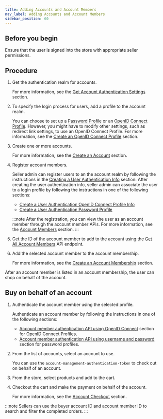 ```yaml
---
title: Adding Accounts and Account Members
nav_label: Adding Accounts and Account Members
sidebar_position: 60
---
```


## Before you begin

Ensure that the user is signed into the store with appropriate seller permissions.

## Procedure

1. Get the authentication realm for accounts.

    For more information, see the [Get Account Authentication Settings](/docs/commerce-cloud/authentication/single-sign-on/get-single-sign-on-customer-token.md) section.

1. To specify the login process for users, add a profile to the account realm.

    You can choose to set up a [Password Profile](/docs/commerce-cloud/authentication/single-sign-on/password-profiles-api/overview) or an [OpenID Connect Profile](/docs/commerce-cloud/authentication/single-sign-on/openid-connect-profiles-api/openid-connect-profiles-api-overview.md). However, you might have to modify other settings, such as redirect link settings, to use an OpenID Connect Profile. For more information, see the [Create an OpenID Connect Profile](/docs/commerce-cloud/authentication/single-sign-on/openid-connect-profiles-api/create-an-oidc-profile) section.

1. Create one or more accounts.

    For more information, see the [Create an Account](/docs/commerce-cloud/accounts/using-account-management-api/create-an-account) section.

1. Register account members.

    Seller admin can register users to an the account realm by following the instructions in the [Creating a User Authentication Info](/docs/commerce-cloud/authentication/single-sign-on/user-authentication-info-api/create-a-user-authentication-info.md) section. After creating the user authentication info, seller admin can associate the user to a login profile by following the instructions in one of the following sections:

    - [Create a User Authentication OpenID Connect Profile Info](/docs/commerce-cloud/authentication/single-sign-on/user-authentication-openid-connect-profile-api/create-a-user-authentication-oidc-profile-info)
    - [Create a User Authentication Password Profile](/docs/commerce-cloud/authentication/single-sign-on/user-authentication-password-profiles-api/create-a-user-authentication-password-profile)

    :::note
    After the registration, you can view the user as an account member through the account member APIs. For more information, see the [Account Members](/docs/commerce-cloud/accounts/using-account-members-api/overview) section.
    :::

1. Get the ID of the account member to add to the account using the [Get All Account Members](/docs/commerce-cloud/accounts/using-account-members-api/get-all-account-members) API endpoint.

1. Add the selected account member to the account membership.

    For more information, see the [Create an Account Membership](/docs/commerce-cloud/accounts/using-account-membership-api/create-an-account-membership) section.

After an account member is listed in an account membership, the user can shop on behalf of the account.

## Buy on behalf of an account

1. Authenticate the account member using the selected profile.

    Authenticate an account member by following the instructions in one of the following sections:

    - [Account member authentication API using OpenID Connect](/docs/commerce-cloud/accounts/account-management-authentication/account-management-authentication-api/openid-connect-authentication) section for OpenID Connect Profiles.
    - [Account member authentication API using username and password](/docs/commerce-cloud/accounts/account-management-authentication/account-management-authentication-api/username-password-authentication) section for password profiles.


1. From the list of accounts, select an account to use.

    You can use the `account-management-authentication-token` to check out on behalf of an account.

1. From the store, select products and add to the cart.
1. Checkout the cart and make the payment on behalf of the account.

    For more information, see the [Account Checkout](/docs/commerce-cloud/checkout) section.

:::note
Sellers can use the buyer account ID and account member ID to search and filter the completed orders.
:::

